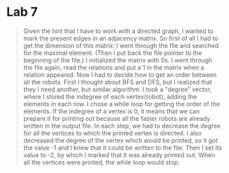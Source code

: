 # Lab 7

> Given the hint that I have to work with a directed graph, I wanted to mark the present edges in an adjacency matrix.
> So first of all I had to get the dimension of this matrix: I went through the file and searched for the maximal element.
> (Then I put back the file pointer to the beginning of the file.)
> I initialized the matrix with 0s.
> I went through the file again, read the relations and put a 1 in the matrix when a relation appeared.
> Now I had to decide how to get an order between all the robots. 
> First I thought about BFS and DFS, but I realized that they I need another, but similar algorithm.
> I took a "degree" vector, where I stored the indegree of each vertex(robot), adding the elements in each row.
> I chose a while loop for getting the order of the elements.
> If the indegree of a vertex is 0, it means that we can prepare it for printing out because all the faster robots are already written in the output file.
> In each step, we had to decrease the degree for all the vertices to which the printed vertex is directed.
> I also decreased the degree of the vertex which would be printed, so it got the value -1 and I knew that it could be written to the file.
> Then I set its value to -2, by which I marked that it was already printed out.
> When all the vertices were printed, the while loop would stop.

